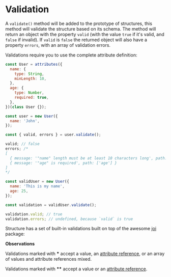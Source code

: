 # Validation

A `validate()` method will be added to the prototype of structures, this method will validate the structure based on its schema. The method will return an object with the property `valid` \(with the value `true` if it's valid, and `false` if invalid\). If `valid` is `false` the returned object will also have a property `errors`, with an array of validation errors.

Validations require you to use the complete attribute definition:

```javascript
const User = attributes({
  name: {
    type: String,
    minLength: 10,
  },
  age: {
    type: Number,
    required: true,
  },
})(class User {});

const user = new User({
  name: 'John',
});

const { valid, errors } = user.validate();

valid; // false
errors; /*
[
  { message: '"name" length must be at least 10 characters long', path: ['name'] },
  { message: '"age" is required', path: ['age'] }
]
*/

const validUser = new User({
  name: 'This is my name',
  age: 25,
});

const validation = validUser.validate();

validation.valid; // true
validation.errors; // undefined, because `valid` is true
```

Structure has a set of built-in validations built on top of the awesome [joi](https://www.npmjs.com/package/@hapi/joi) package:

**Observations**

Validations marked with **\*** accept a value, an [attribute reference](attribute-reference.md), or an array of values and attribute references mixed.

Validations marked with **\*\*** accept a value or an [attribute reference](attribute-reference.md).

